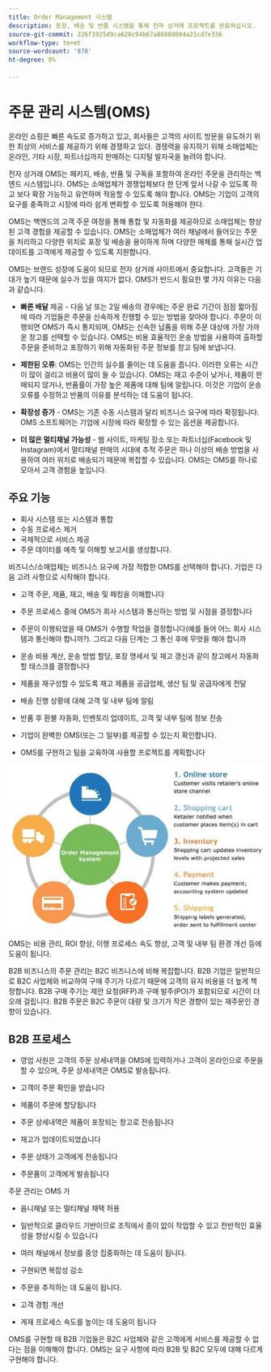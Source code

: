 ```yaml
---
title: Order Management 시스템
description: 포장, 배송 및 반품 시스템을 통해 전자 상거래 프로젝트를 완료하십시오.
source-git-commit: 226f1925d9ca628c94b67a86888084a21cd7e336
workflow-type: tm+mt
source-wordcount: '878'
ht-degree: 0%

---
```



# 주문 관리 시스템(OMS)

온라인 쇼핑은 빠른 속도로 증가하고 있고, 회사들은 고객의 사이트 방문을 유도하기 위한 최상의 서비스를 제공하기 위해 경쟁하고 있다. 경쟁력을 유지하기 위해 소매업체는 온라인, 기타 시장, 파트너십까지 판매하는 디지털 발자국을 늘려야 합니다.

전자 상거래 OMS는 패키지, 배송, 반품 및 구독을 포함하여 온라인 주문을 관리하는 백엔드 시스템입니다. OMS는 소매업체가 경쟁업체보다 한 단계 앞서 나갈 수 있도록 하고 보다 확장 가능하고 유연하며 적응할 수 있도록 해야 합니다. OMS는 기업이 고객의 요구를 충족하고 시장에 따라 쉽게 변화할 수 있도록 허용해야 한다.

OMS는 백엔드의 고객 주문 여정을 통해 통합 및 자동화를 제공하므로 소매업체는 향상된 고객 경험을 제공할 수 있습니다. OMS는 소매업체가 여러 채널에서 들어오는 주문을 처리하고 다양한 위치로 포장 및 배송을 용이하게 하며 다양한 매체를 통해 실시간 업데이트를 고객에게 제공할 수 있도록 지원합니다.

OMS는 브랜드 성장에 도움이 되므로 전자 상거래 사이트에서 중요합니다. 고객들은 기대가 높기 때문에 실수가 있을 여지가 없다. OMS가 반드시 필요한 몇 가지 이유는 다음과 같습니다.

- **빠른 배달** 제공 - 다음 날 또는 2일 배송의 경우에는 주문 완료 기간이 점점 짧아짐에 따라 기업들은 주문을 신속하게 진행할 수 있는 방법을 찾아야 합니다. 주문이 이행되면 OMS가 즉시 통지되며, OMS는 신속한 납품을 위해 주문 대상에 가장 가까운 창고를 선택할 수 있습니다. OMS는 비용 효율적인 운송 방법을 사용하여 출하할 주문을 준비하고 포장하기 위해 자동화된 주문 정보를 창고 팀에 보냅니다.

- **제한된 오류**: OMS는 인간의 실수를 줄이는 데 도움을 줍니다. 이러한 오류는 시간이 많이 걸리고 비용이 많이 들 수 있습니다. OMS는 재고 수준이 낮거나, 제품이 판매되지 않거나, 반품률이 가장 높은 제품에 대해 팀에 알립니다. 이것은 기업이 운송 오류를 수정하고 반품의 이유를 분석하는 데 도움이 됩니다.

- **확장성 증가** - OMS는 기존 수동 시스템과 달리 비즈니스 요구에 따라 확장됩니다. OMS 소프트웨어는 기업에 시장에 따라 확장할 수 있는 옵션을 제공합니다.

- **더 많은 멀티채널 가능성** - 웹 사이트, 마케팅 장소 또는 파트너십(Facebook 및 Instagram)에서 멀티채널 판매의 시대에 추적 주문은 하나 이상의 배송 방법을 사용하여 여러 위치로 배송되기 때문에 복잡할 수 있습니다. OMS는 OMS를 하나로 모아서 고객 경험을 높입니다.

## 주요 기능

- 회사 시스템 또는 시스템과 통합
- 수동 프로세스 제거
- 국제적으로 서비스 제공
- 주문 데이터를 예측 및 이해할 보고서를 생성합니다.

비즈니스/소매업체는 비즈니스 요구에 가장 적합한 OMS를 선택해야 합니다. 기업은 다음 고려 사항으로 시작해야 합니다.

- 고객 주문, 제품, 재고, 배송 및 패킹을 이해합니다

- 주문 프로세스 중에 OMS가 회사 시스템과 통신하는 방법 및 시점을 결정합니다

- 주문이 이행되었을 때 OMS가 수행할 작업을 결정합니다(예를 들어 어느 회사 시스템과 통신해야 합니까?). 그리고 다음 단계는 그 통신 후에 무엇을 해야 합니까

- 운송 비용 계산, 운송 방법 할당, 포장 명세서 및 재고 갱신과 같이 창고에서 자동화할 태스크를 결정합니다

- 제품을 재구성할 수 있도록 재고 제품을 공급업체, 생산 팀 및 공급자에게 전달

- 배송 진행 상황에 대해 고객 및 내부 팀에 알림

- 반품 후 환불 자동화, 인벤토리 업데이트, 고객 및 내부 팀에 정보 전송

- 기업이 완벽한 OMS(또는 그 일부)를 제공할 수 있는지 확인합니다.

- OMS를 구현하고 팀을 교육하여 사용할 프로젝트를 계획합니다

![주문 관리 시스템 다이어그램](../../assets/playbooks/order-management-system.png)

OMS는 비용 관리, ROI 향상, 이행 프로세스 속도 향상, 고객 및 내부 팀 환경 개선 등에 도움이 됩니다.

B2B 비즈니스의 주문 관리는 B2C 비즈니스에 비해 복잡합니다. B2B 기업은 일반적으로 B2C 사업체와 비교하여 구매 주기가 다르기 때문에 고객의 유지 비용을 더 높게 책정합니다. B2B 구매 주기는 제안 요청(RFP)과 구매 발주(PO)가 포함되므로 시간이 더 오래 걸립니다. B2B 주문은 B2C 주문이 대량 및 크기가 작은 경향이 있는 재주문인 경향이 있습니다.

## B2B 프로세스

- 영업 사원은 고객의 주문 상세내역을 OMS에 입력하거나 고객이 온라인으로 주문을 할 수 있으며, 주문 상세내역은 OMS로 발송됩니다.

- 고객이 주문 확인을 받습니다

- 제품이 주문에 할당됩니다

- 주문 상세내역은 제품이 포장되는 창고로 전송됩니다

- 재고가 업데이트되었습니다

- 주문 상태가 고객에게 전송됩니다

- 주문품이 고객에게 발송됩니다

주문 관리는 OMS 가

- 옴니채널 또는 멀티채널 채택 허용

- 일반적으로 클라우드 기반이므로 조직에서 종이 없이 작업할 수 있고 전반적인 효율성을 향상시킬 수 있습니다

- 여러 채널에서 정보를 중앙 집중화하는 데 도움이 됩니다.

- 구현되면 복잡성 감소

- 주문을 추적하는 데 도움이 됩니다.

- 고객 경험 개선

- 게재 프로세스 속도를 높이는 데 도움이 됩니다

OMS를 구현할 때 B2B 기업들은 B2C 사업체와 같은 고객에게 서비스를 제공할 수 없다는 점을 이해해야 합니다. OMS는 요구 사항에 따라 B2B 및 B2C 모두에 대해 다르게 구현해야 합니다.
